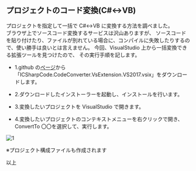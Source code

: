 ## プロジェクトのコード変換(C#↔VB)

プロジェクトを指定して一括で C#↔VB に変換する方法を調べました。  
ブラウザ上でソースコード変換するサービスは沢山ありますが、
ソースコードを貼り付けたり、ファイルが別れている場合に、コンパイルに失敗したりするので、使い勝手は良いとは言えません。
今回、VisualStudio 上から一括変換できる拡張ツールを見つけたので、
その実行手順を記します。

- 1.github の[ぺージ](https://github.com/icsharpcode/CodeConverter/releases)から「ICSharpCode.CodeConverter.VsExtension.VS2017.vsix」をダウンロードします。

- 2.ダウンロードしたインストーラーを起動し、インストールを行います。

- 3.変換したいプロジェクトを VisualStudio で開きます。

- 4.変換したいプロジェクトのコンテキストメニューを右クリックで開き、ConvertTo 〇〇を選択して、実行します。

![1](https://user-images.githubusercontent.com/49807271/168452837-976d8f86-309c-4140-8835-909fbfefe885.jpg)

※プロジェクト構成ファイルも作成されます

以上
